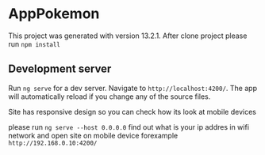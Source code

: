 # AppPokemon

This project was generated with version 13.2.1.
After clone project please run `npm install`

## Development server

Run `ng serve` for a dev server. Navigate to `http://localhost:4200/`. The app will automatically reload if you change any of the source files.

Site has responsive design so you can check how its look at mobile devices

please run `ng serve --host 0.0.0.0` find out what is your ip addres in wifi network and open site on mobile device forexample `http://192.168.0.10:4200/`